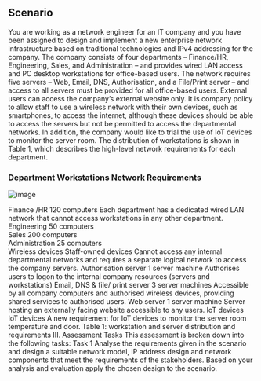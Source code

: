 ## Scenario
You are working as a network engineer for an IT company and you have been assigned to design and implement a new enterprise network infrastructure based on traditional technologies and IPv4 addressing for the company.
The company consists of four departments – Finance/HR, Engineering, Sales, and Administration – and provides wired LAN access and PC desktop workstations for office-based users.
The network requires five servers – Web, Email, DNS, Authorisation, and a File/Print server – and access to all servers must be provided for all office-based users. External users can access the company’s external website only.
It is company policy to allow staff to use a wireless network with their own devices, such as smartphones, to access the internet, although these devices should be able to access the servers but not be permitted to access the departmental networks. In addition, the company would like to trial the use of IoT devices to monitor the server room.
The distribution of workstations is shown in Table 1, which describes the high-level network requirements for each department.
### Department	Workstations	Network Requirements
![image](https://github.com/Nastasiia21/Network-Design/assets/97028880/b76494a8-a634-4ea0-a811-987c4ff6c8d3)

Finance /HR 	120 computers 	Each department has a dedicated wired LAN network that cannot access workstations in any other department.
Engineering 	50 computers  	
Sales 	200 computers  	
Administration 	25 computers  	
Wireless devices 	Staff-owned devices 	Cannot access any internal departmental networks and requires a separate logical network to access the company servers. 
Authorisation server	1 server machine	Authorises users to logon to the internal company resources (servers and workstations)
Email, DNS & file/ print server 	3 server machines	Accessible by all company computers and authorised wireless devices, providing shared services to authorised users.
Web server	1 server machine	Server hosting an externally facing website accessible to any users.
IoT devices	IoT devices	A new requirement for IoT devices to monitor the server room temperature and door.
Table 1: workstation and server distribution and requirements
III.	Assessment Tasks
This assessment is broken down into the following tasks:
Task 1
Analyse the requirements given in the scenario and design a suitable network model, IP address design and network components that meet the requirements of the stakeholders. Based on your analysis and evaluation apply the chosen design to the scenario.
